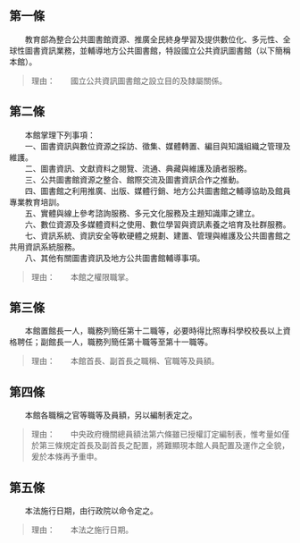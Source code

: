 第一條 
-------
　　教育部為整合公共圖書館資源、推廣全民終身學習及提供數位化、多元性、全球性圖書資訊業務，並輔導地方公共圖書館，特設國立公共資訊圖書館（以下簡稱本館）。  
> 理由：　　國立公共資訊圖書館之設立目的及隸屬關係。



第二條 
-------
　　本館掌理下列事項：  
　　一、圖書資訊與數位資源之採訪、徵集、媒體轉置、編目與知識組織之管理及維護。  
　　二、圖書資訊、文獻資料之閱覽、流通、典藏與維護及讀者服務。  
　　三、公共圖書館資源之整合、館際交流及圖書資訊合作之推動。  
　　四、圖書館之利用推廣、出版、媒體行銷、地方公共圖書館之輔導協助及館員專業教育培訓。  
　　五、實體與線上參考諮詢服務、多元文化服務及主題知識庫之建立。  
　　六、數位資源及多媒體資料之使用、數位學習與資訊素養之培育及社群服務。  
　　七、資訊系統、資訊安全等軟硬體之規劃、建置、管理與維護及公共圖書館之共用資訊系統服務。  
　　八、其他有關圖書資訊及地方公共圖書館輔導事項。  
> 理由：　　本館之權限職掌。



第三條 
-------
　　本館置館長一人，職務列簡任第十二職等，必要時得比照專科學校校長以上資格聘任；副館長一人，職務列簡任第十職等至第十一職等。  
> 理由：　　本館首長、副首長之職稱、官職等及員額。



第四條 
-------
　　本館各職稱之官等職等及員額，另以編制表定之。  
> 理由：　　中央政府機關總員額法第六條雖已授權訂定編制表，惟考量如僅於第三條規定首長及副首長之配置，將難顯現本館人員配置及運作之全貌，爰於本條再予重申。



第五條 
-------
　　本法施行日期，由行政院以命令定之。  
> 理由：　　本法之施行日期。